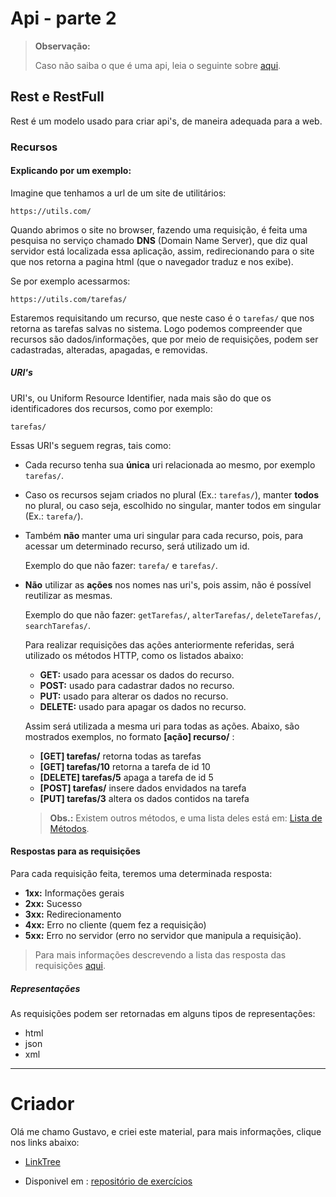 # Api - parte 2

> **Observação:**
>
> Caso não saiba o que é uma api, leia o seguinte sobre [aqui](api-parte1.pdf).


## Rest e RestFull

Rest é um modelo usado para criar api's, de maneira adequada para a web.

### Recursos
#### Explicando por um exemplo:

Imagine que tenhamos a url de um site de utilitários:

```https://utils.com/```

Quando abrimos o site no browser, fazendo uma requisição, é feita uma pesquisa no serviço chamado **DNS** (Domain Name Server), que diz qual servidor está localizada essa aplicação, assim, redirecionando para o site que nos retorna a pagina html (que o navegador traduz e nos exibe).

Se por exemplo acessarmos:

```https://utils.com/tarefas/```

Estaremos requisitando um recurso, que neste caso é o ```tarefas/``` que nos retorna as tarefas salvas no sistema. Logo podemos compreender que recursos são dados/informações, que por meio de requisições, podem ser cadastradas, alteradas, apagadas, e removidas.

##### URI's

URI's, ou Uniform Resource Identifier, nada mais são do que os identificadores dos recursos, como por exemplo:

```tarefas/```

Essas URI's seguem regras, tais como:

* Cada recurso tenha sua **única** uri relacionada ao mesmo, por exemplo ```tarefas/```.

* Caso os recursos sejam criados no plural (Ex.: ```tarefas/```), manter **todos** no plural, ou caso seja, escolhido no singular, manter todos em singular (Ex.: ```tarefa/```).

* Também **não** manter uma uri singular para cada recurso, pois, para acessar um determinado recurso, será utilizado um id.

  Exemplo do que não fazer: ```tarefa/``` e ```tarefas/```.

* **Não** utilizar as **ações** nos nomes nas uri's, pois assim, não é possível reutilizar as mesmas.

  Exemplo do que não fazer: ```getTarefas/```, ```alterTarefas/```, ```deleteTarefas/```, ```searchTarefas/```.

  Para realizar requisições das ações anteriormente referidas, será utilizado os métodos HTTP, como os listados abaixo:

  - **GET:** usado para acessar os dados do recurso.
  - **POST:** usado para cadastrar dados no recurso.
  - **PUT:** usado para alterar os dados no recurso.
  - **DELETE:** usado para apagar os dados no recurso.

  Assim será utilizada a mesma uri para todas as ações. Abaixo, são mostrados exemplos, no formato **[ação] recurso/** :

  - **[GET] tarefas/** retorna todas as tarefas
  - **[GET] tarefas/10** retorna a tarefa de id 10
  - **[DELETE] tarefas/5** apaga a tarefa de id 5
  - **[POST] tarefas/** insere dados envidados na tarefa
  - **[PUT] tarefas/3** altera os dados contidos na tarefa

  > **Obs.:** Existem outros métodos, e uma lista deles está em: [Lista de Métodos](https://www.w3schools.com/tags/ref_httpmethods.asp).

#### Respostas para as requisições

Para cada requisição feita, teremos uma determinada resposta:

* **1xx:** Informações gerais  
* **2xx:** Sucesso
* **3xx:** Redirecionamento
* **4xx:** Erro no cliente (quem fez a requisição)
* **5xx:** Erro no servidor (erro no servidor que manipula a requisição).

> Para mais informações descrevendo a lista das resposta das requisições [aqui](https://www.w3schools.com/tags/ref_httpmessages.asp).


##### Representações

As requisições podem ser retornadas em alguns tipos de representações:

- html
- json
- xml

---
# Criador
Olá me chamo Gustavo, e criei este material, para mais informações, clique nos links abaixo:

* [LinkTree](https://www.linktree.com.br/gusleaooliveira)


* Disponivel em : [repositório de exercícios](https://github.com/gusleaooliveira/materialEstudo)
